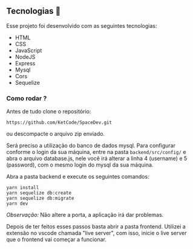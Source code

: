 ## Tecnologias 🚀

Esse projeto foi desenvolvido com as seguintes tecnologias:

- HTML
- CSS
- JavaScript
- NodeJS
- Express
- Mysql
- Cors
- Sequelize

### Como rodar ?

Antes de tudo clone o repositório: 

```
https://github.com/KetCode/SpaceDev.git
```

ou descompacte o arquivo zip enviado.

Será preciso a utilização do banco de dados mysql. Para configurar conforme o login da sua máquina, entre na pasta `backend/src/config/` e abra o arquivo database.js, nele você irá alterar a linha 4 (username) e 5 (password), com o mesmo login do mysql da sua máquina.

Abra a pasta backend e execute os seguintes comandos:

```
yarn install
yarn sequelize db:create
yarn sequelize db:migrate
yarn dev
```

_Observação:_ Não altere a porta, a aplicação irá dar problemas.

Depois de ter feitos esses passos basta abrir a pasta frontend. Utilizei a extensão no vscode chamada "live server", com isso, inicie o live server que o frontend vai começar a funcionar.